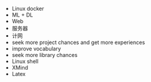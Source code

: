 - Linux docker
- ML + DL
- Web 
- 服务器
- 计网
- seek more project chances and get more experiences
- improve vocabulary
- seek more library chances
- Linux shell
- XMind
- Latex